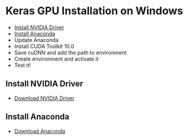 # Keras GPU Installation on Windows

* [Install NVIDIA Driver](#user-content-install-nvidia-driver)
* [Install Anaconda](#user-content-install-anaconda)
* Update Anaconda
* Install CUDA Toolkit 10.0
* Save cuDNN and add the path to environment
* Create environment and activate it
* Test it!

## Install NVIDIA Driver

* [Download NVIDIA Driver](https://www.nvidia.com/Download/index.aspx?lang=en-us)

## Install Anaconda

* [Download Anaconda](https://www.anaconda.com/distribution/)

